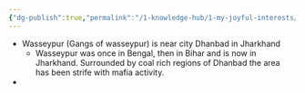 ```yaml
---
{"dg-publish":true,"permalink":"/1-knowledge-hub/1-my-joyful-interests/only-some-geography/interesting-things-about-places/random-things-about-places/","noteIcon":""}
---
```


- Wasseypur (Gangs of wasseypur) is near city Dhanbad in Jharkhand
	- Wasseypur was once in Bengal, then in Bihar and is now in Jharkhand. Surrounded by coal rich regions of Dhanbad the area has been strife with mafia activity.
- 